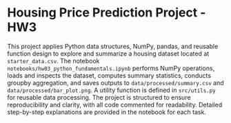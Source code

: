 # Housing Price Prediction Project - HW3

This project applies Python data structures, NumPy, pandas, and reusable function design to explore and summarize a housing dataset located at `starter_data.csv`. The notebook `notebooks/hw03_python_fundamentals.ipynb` performs NumPy operations, loads and inspects the dataset, computes summary statistics, conducts groupby aggregation, and saves outputs to `data/processed/summary.csv` and `data/processed/bar_plot.png`. A utility function is defined in `src/utils.py` for reusable data processing. The project is structured to ensure reproducibility and clarity, with all code commented for readability. Detailed step-by-step explanations are provided in the notebook for each task.